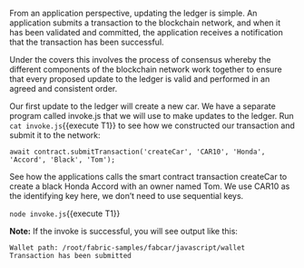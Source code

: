 From an application perspective, updating the ledger is simple. An application submits a transaction to the blockchain network, and when it has been validated and committed, the application receives a notification that the transaction has been successful. 


Under the covers this involves the process of consensus whereby the different components of the blockchain network work together to ensure that every proposed update to the ledger is valid and performed in an agreed and consistent order.

Our first update to the ledger will create a new car. We have a separate program called invoke.js that we will use to make updates to the ledger. Run `cat invoke.js`{{execute T1}} to see how we constructed our transaction and submit it to the network:
```
await contract.submitTransaction('createCar', 'CAR10', 'Honda', 'Accord', 'Black', 'Tom');
```

See how the applications calls the smart contract transaction createCar to create a black Honda Accord with an owner named Tom. We use CAR10 as the identifying key here, we don’t need to use sequential keys.

`node invoke.js`{{execute T1}}

**Note:** If the invoke is successful, you will see output like this:
```
Wallet path: /root/fabric-samples/fabcar/javascript/wallet
Transaction has been submitted
```